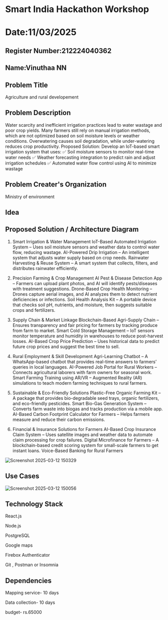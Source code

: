 # Smart India Hackathon Workshop
# Date:11/03/2025
## Register Number:212224040362
## Name:Vinuthaa NN
## Problem Title
Agriculture and rural developement
## Problem Description
Water scarcity and inefficient irrigation practices lead to water wastage and poor crop yields. Many farmers still rely on manual irrigation methods, which are not optimized based on soil moisture levels or weather conditions. Overwatering causes soil degradation, while under-watering reduces crop productivity.
Proposed Solution:
Develop an IoT-based smart irrigation system that uses:
✅ Soil moisture sensors to monitor real-time water needs
✅ Weather forecasting integration to predict rain and adjust irrigation schedules
✅ Automated water flow control using AI to minimize wastage
## Problem Creater's Organization
Ministry of environment

## Idea



## Proposed Solution / Architecture Diagram
1. Smart Irrigation & Water Management
   IoT-Based Automated Irrigation System – Uses soil moisture sensors and weather data to control water flow, reducing wastage.
AI-Powered Drip Irrigation – An intelligent system that adjusts water supply based on crop needs.
Rainwater Harvesting & Reuse System – A smart system that collects, filters, and distributes rainwater efficiently.

2. Precision Farming & Crop Management
   AI Pest & Disease Detection App – Farmers can upload plant photos, and AI will identify pests/diseases with treatment suggestions.
Drone-Based Crop Health Monitoring – Drones capture aerial images, and AI analyzes them to detect nutrient deficiencies or infections.
Soil Health Analysis Kit – A portable device that checks soil pH, nutrients, and moisture, then suggests suitable crops and fertilizers.

3. Supply Chain & Market Linkage
   Blockchain-Based Agri-Supply Chain – Ensures transparency and fair pricing for farmers by tracking produce from farm to market.
Smart Cold Storage Management – IoT sensors monitor temperature and humidity in warehouses to reduce post-harvest losses.
AI-Based Crop Price Prediction – Uses historical data to predict future crop prices and suggest the best time to sell.

4. Rural Employment & Skill Development
   Agri-Learning Chatbot – A WhatsApp-based chatbot that provides real-time answers to farmers’ queries in local languages.
AI-Powered Job Portal for Rural Workers – Connects agricultural laborers with farm owners for seasonal work.
Smart Farming Training using AR/VR – Augmented Reality (AR) simulations to teach modern farming techniques to rural farmers.

5. Sustainable & Eco-Friendly Solutions
   Plastic-Free Organic Farming Kit – A package that provides bio-degradable seed trays, organic fertilizers, and eco-friendly pesticides.
Smart Bio-Gas Generation System – Converts farm waste into biogas and tracks production via a mobile app.
AI-Based Carbon Footprint Calculator for Farmers – Helps farmers measure and reduce their carbon emissions.

6. Financial & Insurance Solutions for Farmers
   AI-Based Crop Insurance Claim System – Uses satellite images and weather data to automate claim processing for crop failures.
Digital Microfinance for Farmers – A blockchain-based credit scoring system for small-scale farmers to get instant loans.
Voice-Based Banking for Rural Farmers

![Screenshot 2025-03-12 150329](https://github.com/user-attachments/assets/4373653e-7614-4735-896e-f55cf319dcc5)



## Use Cases
![Screenshot 2025-03-12 150056](https://github.com/user-attachments/assets/09ddf2cd-5dfe-49b1-bbcd-d3200f166476)



## Technology Stack
React.js

Node.js

PostgreSQL

Google maps

Firebox Authenticator

Git , Postman or Insomnia


## Dependencies
Mapping service- 10 days

Data collection- 10 days

budget- rs.65000


